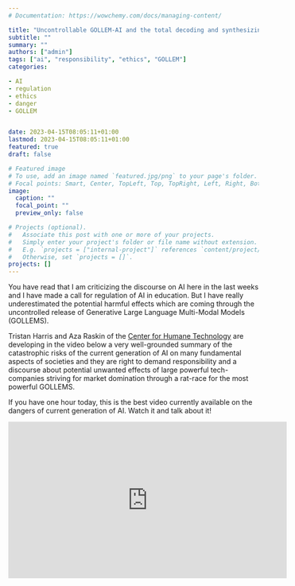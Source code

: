```yaml
---
# Documentation: https://wowchemy.com/docs/managing-content/

title: "Uncontrollable GOLLEM-AI and the total decoding and synthesizing of reality "
subtitle: ""
summary: ""
authors: ["admin"]
tags: ["ai", "responsibility", "ethics", "GOLLEM"]
categories: 

- AI
- regulation
- ethics
- danger
- GOLLEM


date: 2023-04-15T08:05:11+01:00
lastmod: 2023-04-15T08:05:11+01:00
featured: true
draft: false

# Featured image
# To use, add an image named `featured.jpg/png` to your page's folder.
# Focal points: Smart, Center, TopLeft, Top, TopRight, Left, Right, BottomLeft, Bottom, BottomRight.
image:
  caption: ""
  focal_point: ""
  preview_only: false

# Projects (optional).
#   Associate this post with one or more of your projects.
#   Simply enter your project's folder or file name without extension.
#   E.g. `projects = ["internal-project"]` references `content/project/deep-learning/index.md`.
#   Otherwise, set `projects = []`.
projects: []
---
```

You have read that I am criticizing the discourse on AI here in the last weeks and I have made a call for regulation of AI in education. But I have really underestimated the potential harmful effects which are coming through the uncontrolled release of Generative Large Language Multi-Modal Models (GOLLEMS).

Tristan Harris and Aza Raskin of the [Center for Humane Technology](https://www.humanetech.com) are developing in the video below a very well-grounded summary of the catastrophic risks of the current generation of AI on many fundamental aspects of societies and they are right to demand responsibility and a discourse about potential unwanted effects of large powerful tech-companies striving for market domination through a rat-race for the most powerful GOLLEMS. 

If you have one hour today, this is the best video currently available on the dangers of current generation of AI. Watch it and talk about it!

<iframe width="560" height="315" src="https://www.youtube.com/watch?v=xoVJKj8lcNQ" frameborder="0" allow="accelerometer; autoplay; clipboard-write; encrypted-media; gyroscope; picture-in-picture" allowfullscreen></iframe>

